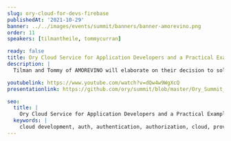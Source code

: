 ```yaml
---
slug: ory-cloud-for-devs-firebase
publishedAt: '2021-10-29'
banner: ../../images/events/summit/banners/banner-amorevino.png
order: 11
speakers: [tilmantheile, tommycurran]

ready: false
title: Ory Cloud Service for Application Developers and a Practical Example Featuring Firebase
description: |
  Tilman and Tommy of AMOREVINO will elaborate on their decision to solve identity with the Ory Cloud over Firebase Auth as well as how identity plays into their overall business strategy. They provide insight into how they integrated Ory Identity schemas with their Firebase database and how Ory will enable new business models going forward.

youtubelink: https://www.youtube.com/watch?v=dQw4w9WgXcQ
presentationlink: https://github.com/ory/summit/blob/master/Ory_Summit_21_Day_2_-_Amorevino_-_Ory-Cloud_Service_for_App_Developers.pdf

seo:
  title: |
    Ory Cloud Service for Application Developers and a Practical Example Featuring Firebase
  keywords: |
    cloud development, auth, authentication, authorization, cloud, providers, traffic, route, clusters, Kubernetes
---
```

